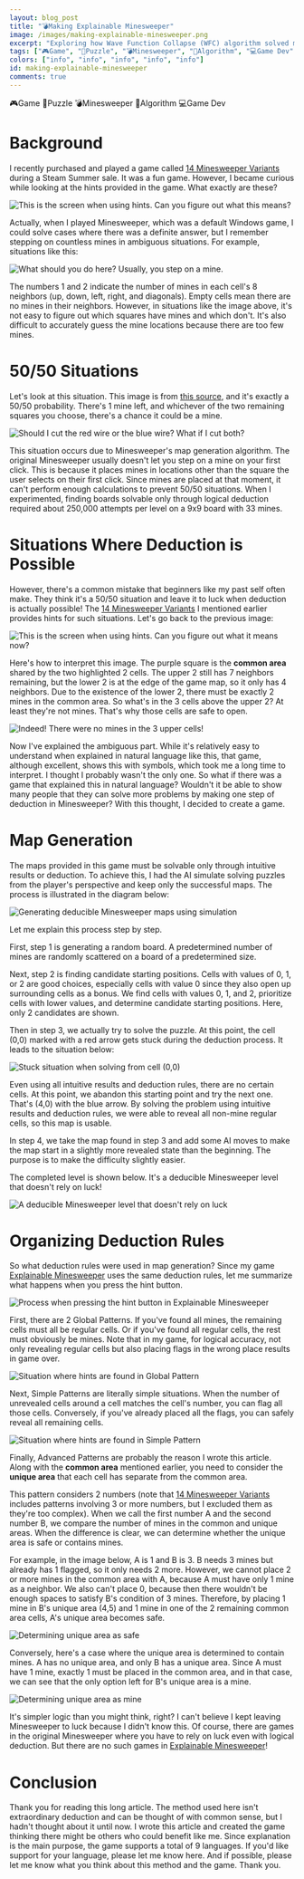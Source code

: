 ```yaml
---
layout: blog_post
title: "💣Making Explainable Minesweeper"
image: /images/making-explainable-minesweeper.png
excerpt: "Exploring how Wave Function Collapse (WFC) algorithm solved map generation failures for Logic Islands' Modern, Minimal, and Yin-Yang rulesets at sizes above 7x7. Learn how proper tile connections and constraints can automatically generate maps satisfying complex puzzle rules."
tags: ["🎮Game", "🧩Puzzle", "💣Minesweeper", "🤖Algorithm", "💻Game Dev"]
colors: ["info", "info", "info", "info", "info"]
id: making-explainable-minesweeper
comments: true
---
```


<span class="badge badge-info">🎮Game</span>
<span class="badge badge-info">🧩Puzzle</span>
<span class="badge badge-info">💣Minesweeper</span>
<span class="badge badge-info">🤖Algorithm</span>
<span class="badge badge-info">💻Game Dev</span>

# Background

I recently purchased and played a game called [14 Minesweeper Variants](https://store.steampowered.com/app/1865060/14/) during a Steam Summer sale. It was a fun game. However, I became curious while looking at the hints provided in the game. What exactly are these?

![This is the screen when using hints. Can you figure out what this means?](/images/ems01.png)

Actually, when I played Minesweeper, which was a default Windows game, I could solve cases where there was a definite answer, but I remember stepping on countless mines in ambiguous situations. For example, situations like this:

![What should you do here? Usually, you step on a mine.](/images/ems02.png)

The numbers 1 and 2 indicate the number of mines in each cell's 8 neighbors (up, down, left, right, and diagonals). Empty cells mean there are no mines in their neighbors. However, in situations like the image above, it's not easy to figure out which squares have mines and which don't. It's also difficult to accurately guess the mine locations because there are too few mines.

# 50/50 Situations

Let's look at this situation. This image is from [this source](https://funnyjunk.com/funny_pictures/4582680/5050+chance/), and it's exactly a 50/50 probability. There's 1 mine left, and whichever of the two remaining squares you choose, there's a chance it could be a mine.

![Should I cut the red wire or the blue wire? What if I cut both?](/images/ems03.png)

This situation occurs due to Minesweeper's map generation algorithm. The original Minesweeper usually doesn't let you step on a mine on your first click. This is because it places mines in locations other than the square the user selects on their first click. Since mines are placed at that moment, it can't perform enough calculations to prevent 50/50 situations. When I experimented, finding boards solvable only through logical deduction required about 250,000 attempts per level on a 9x9 board with 33 mines.

# Situations Where Deduction is Possible

However, there's a common mistake that beginners like my past self often make. They think it's a 50/50 situation and leave it to luck when deduction is actually possible! The [14 Minesweeper Variants](https://store.steampowered.com/app/1865060/14/) I mentioned earlier provides hints for such situations. Let's go back to the previous image:

![This is the screen when using hints. Can you figure out what it means now?](/images/ems04.png)

Here's how to interpret this image. The purple square is the **common area** shared by the two highlighted 2 cells. The upper 2 still has 7 neighbors remaining, but the lower 2 is at the edge of the game map, so it only has 4 neighbors. Due to the existence of the lower 2, there must be exactly 2 mines in the common area. So what's in the 3 cells above the upper 2? At least they're not mines. That's why those cells are safe to open.

![Indeed! There were no mines in the 3 upper cells!](/images/ems05.png)

Now I've explained the ambiguous part. While it's relatively easy to understand when explained in natural language like this, that game, although excellent, shows this with symbols, which took me a long time to interpret. I thought I probably wasn't the only one. So what if there was a game that explained this in natural language? Wouldn't it be able to show many people that they can solve more problems by making one step of deduction in Minesweeper? With this thought, I decided to create a game.

# Map Generation

The maps provided in this game must be solvable only through intuitive results or deduction. To achieve this, I had the AI simulate solving puzzles from the player's perspective and keep only the successful maps. The process is illustrated in the diagram below:

![Generating deducible Minesweeper maps using simulation](/images/ems06.png)

Let me explain this process step by step.

First, step 1 is generating a random board. A predetermined number of mines are randomly scattered on a board of a predetermined size.

Next, step 2 is finding candidate starting positions. Cells with values of 0, 1, or 2 are good choices, especially cells with value 0 since they also open up surrounding cells as a bonus. We find cells with values 0, 1, and 2, prioritize cells with lower values, and determine candidate starting positions. Here, only 2 candidates are shown.

Then in step 3, we actually try to solve the puzzle. At this point, the cell (0,0) marked with a red arrow gets stuck during the deduction process. It leads to the situation below:

![Stuck situation when solving from cell (0,0)](/images/ems07.png)

Even using all intuitive results and deduction rules, there are no certain cells. At this point, we abandon this starting point and try the next one. That's (4,0) with the blue arrow. By solving the problem using intuitive results and deduction rules, we were able to reveal all non-mine regular cells, so this map is usable.

In step 4, we take the map found in step 3 and add some AI moves to make the map start in a slightly more revealed state than the beginning. The purpose is to make the difficulty slightly easier.

The completed level is shown below. It's a deducible Minesweeper level that doesn't rely on luck!

![A deducible Minesweeper level that doesn't rely on luck](/images/ems08.png)

# Organizing Deduction Rules

So what deduction rules were used in map generation? Since my game [Explainable Minesweeper](https://sublevelgames.github.io/explainable-minesweeper/) uses the same deduction rules, let me summarize what happens when you press the hint button.

![Process when pressing the hint button in Explainable Minesweeper](/images/ems09.png)

First, there are 2 Global Patterns. If you've found all mines, the remaining cells must all be regular cells. Or if you've found all regular cells, the rest must obviously be mines. Note that in my game, for logical accuracy, not only revealing regular cells but also placing flags in the wrong place results in game over.

![Situation where hints are found in Global Pattern](/images/ems10.png)

Next, Simple Patterns are literally simple situations. When the number of unrevealed cells around a cell matches the cell's number, you can flag all those cells. Conversely, if you've already placed all the flags, you can safely reveal all remaining cells.

![Situation where hints are found in Simple Pattern](/images/ems11.png)

Finally, Advanced Patterns are probably the reason I wrote this article. Along with the **common area** mentioned earlier, you need to consider the **unique area** that each cell has separate from the common area.

This pattern considers 2 numbers (note that [14 Minesweeper Variants](https://store.steampowered.com/app/1865060/14/) includes patterns involving 3 or more numbers, but I excluded them as they're too complex). When we call the first number A and the second number B, we compare the number of mines in the common and unique areas. When the difference is clear, we can determine whether the unique area is safe or contains mines.

For example, in the image below, A is 1 and B is 3. B needs 3 mines but already has 1 flagged, so it only needs 2 more. However, we cannot place 2 or more mines in the common area with A, because A must have only 1 mine as a neighbor. We also can't place 0, because then there wouldn't be enough spaces to satisfy B's condition of 3 mines. Therefore, by placing 1 mine in B's unique area (4,5) and 1 mine in one of the 2 remaining common area cells, A's unique area becomes safe.

![Determining unique area as safe](/images/ems12.png)

Conversely, here's a case where the unique area is determined to contain mines. A has no unique area, and only B has a unique area. Since A must have 1 mine, exactly 1 must be placed in the common area, and in that case, we can see that the only option left for B's unique area is a mine.

![Determining unique area as mine](/images/ems13.png)

It's simpler logic than you might think, right? I can't believe I kept leaving Minesweeper to luck because I didn't know this. Of course, there are games in the original Minesweeper where you have to rely on luck even with logical deduction. But there are no such games in [Explainable Minesweeper](https://sublevelgames.github.io/explainable-minesweeper/)!

# Conclusion

Thank you for reading this long article. The method used here isn't extraordinary deduction and can be thought of with common sense, but I hadn't thought about it until now. I wrote this article and created the game thinking there might be others who could benefit like me. Since explanation is the main purpose, the game supports a total of 9 languages. If you'd like support for your language, please let me know here. And if possible, please let me know what you think about this method and the game. Thank you.

